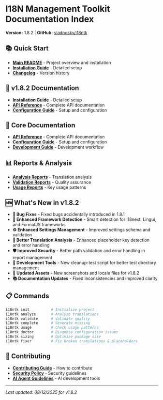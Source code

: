 # I18N Management Toolkit Documentation Index

**Version:** 1.8.2 | **GitHub:** [vladnoskv/i18ntk](https://github.com/vladnoskv/i18ntk)

## 📚 Quick Start
- **[Main README](README.md)** - Project overview and installation
- **[Installation Guide](docs/INSTALLATION.md)** - Detailed setup
- **[Changelog](CHANGELOG.md)** - Version history

## 🚀 v1.8.2 Documentation
- **[Installation Guide](docs/INSTALLATION.md)** - Detailed setup
- **[API Reference](docs/api/API_REFERENCE.md)** - Complete API documentation
- **[Configuration Guide](docs/api/CONFIGURATION.md)** - Setup and configuration

## 🔧 Core Documentation
- **[API Reference](docs/api/API_REFERENCE.md)** - Complete API documentation
- **[Configuration Guide](docs/api/CONFIGURATION.md)** - Setup and configuration
- **[Development Guide](dev/README.md)** - Development workflow

## 📊 Reports & Analysis
- **[Analysis Reports](docs/reports/ANALYSIS_README.md)** - Translation analysis
- **[Validation Reports](docs/reports/VALIDATION_README.md)** - Quality assurance
- **[Usage Reports](docs/reports/USAGE_README.md)** - Key usage patterns

## 🆕 What's New in v1.8.2
- **🔧 Bug Fixes** - Fixed bugs accidentally introduced in 1.8.1
- **🎯 Enhanced Framework Detection** - Smart detection for i18next, Lingui, and FormatJS frameworks
- **⚙️ Enhanced Settings Management** - Improved settings schema and validation
- **🎯 Better Translation Analysis** - Enhanced placeholder key detection and error handling
- **🛡️ Improved Security** - Better path validation and error handling in report management
- **🧪 Development Tools** - New cleanup-test script for better test directory management
- **📸 Updated Assets** - New screenshots and locale files for v1.8.2
- **📚 Documentation Updates** - Fixed inconsistencies and improved clarity

## 📋 Commands
```bash
i18ntk init          # Initialize project
i18ntk analyze       # Analyze translations
i18ntk validate      # Validate quality
i18ntk complete      # Generate missing
i18ntk usage         # Check usage patterns
i18ntk doctor        # Diagnose configuration issues
i18ntk sizing        # Optimize package size
i18ntk fixer         # Fix broken translations & placeholders
```

## 🤝 Contributing
- **[Contributing Guide](CONTRIBUTING.md)** - How to contribute
- **[Security Policy](SECURITY.md)** - Security guidelines
- **[AI Agent Guidelines](docs/development/AGENTS.md)** - AI development tools

---
*Last updated: 08/12/2025 for v1.8.2*
